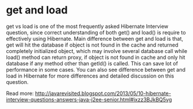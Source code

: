 # get and load

get vs load is one of the most frequently asked Hibernate Interview question, since correct understanding of both get() and load() is require to effectively using Hibernate. Main difference between get and load is that, get will hit the database if object is not found in the cache and returned completely initialized object, which may involve several database call while load() method can return proxy, if object is not found in cache and only hit database if any method other than getId() is called. This can save lot of performance in some cases. You can also see difference between get and load in Hibernate for more differences and detailed discussion on this question.

Read more: http://javarevisited.blogspot.com/2013/05/10-hibernate-interview-questions-answers-java-j2ee-senior.html#ixzz3BJkBQ5vg
